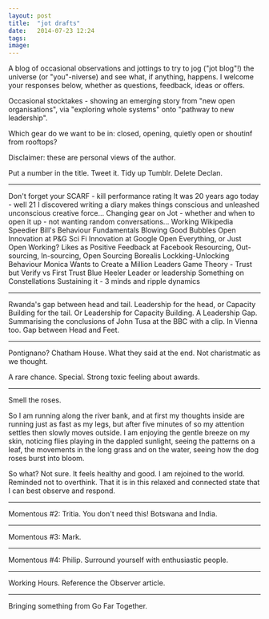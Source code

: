 ```yaml
---
layout: post
title:  "jot drafts"
date:   2014-07-23 12:24
tags: 
image:
---
```


A blog of occasional observations and jottings to try to jog ("jot blog"!) the universe (or "you"-niverse) and see what, if anything, happens. I welcome your responses below, whether as questions, feedback, ideas or offers. 

Occasional stocktakes - showing an emerging story from "new open organisations", via "exploring whole systems" onto "pathway to new leadership".

Which gear do we want to be in: closed, opening, quietly open or shoutinf from rooftops?

Disclaimer: these are personal views of the author.

Put a number in the title. Tweet it. Tidy up Tumblr. Delete Declan.

_______________

Don't forget your SCARF - kill performance rating
It was 20 years ago today - well 21 I discovered writing a diary makes things conscious and unleashed unconscious creative force...
Changing gear on Jot - whether and when to open it up - not wanting random conversations... 
Working Wikipedia Speedier
Bill's Behaviour Fundamentals
Blowing Good Bubbles
Open Innovation at P&G
Sci Fi Innovation at Google
Open Everything, or Just Open Working?
Likes as Positive Feedback at Facebook
Resourcing, Out-sourcing, In-sourcing, Open Sourcing
Borealis Lockking-Unlocking Behaviour
Monica Wants to Create a Million Leaders
Game Theory - Trust but Verify vs First Trust
Blue Heeler
Leader or leadership
Something on Constellations
Sustaining it - 3 minds and ripple dynamics
_______________

Rwanda's gap between head and tail. Leadership for the head, or Capacity Building for the tail. Or Leadership for Capacity Building.
A Leadership Gap. Summarising the conclusions of John Tusa at the BBC with a clip.
In Vienna too. Gap between Head and Feet. 
_______________

Pontignano? Chatham House. What they said at the end. Not charistmatic as we thought.

A rare chance. Special. Strong toxic feeling about awards.  

_______________
Smell the roses. 

So I am running along the river bank, and at first my thoughts inside are running just as fast as my legs, but after five minutes of so my attention settles then slowly moves outside. I am enjoying the gentle breeze on my skin, noticing flies playing in the dappled sunlight, seeing the patterns on a leaf, the movements in the long grass and on the water, seeing how the dog roses burst into bloom.

So what? Not sure. It feels healthy and good. I am rejoined to the world. Reminded not to overthink. That it is in this relaxed and connected state that I can best observe and respond.

_______________
Momentous #2: Tritia. You don't need this! Botswana and India.
_______________
Momentous #3: Mark.
_______________
Momentous #4: Philip. Surround yourself with enthusiastic people.
_______________
Working Hours. Reference the Observer article.  
_______________
Bringing something from Go Far Together. 

 

